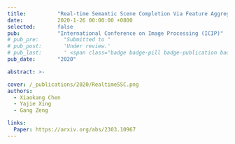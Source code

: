 ```yaml
---
title:          "Real-time Semantic Scene Completion Via Feature Aggregation and Conditioned Prediction"
date:           2020-1-26 00:00:00 +0800
selected:       false
pub:            "International Conference on Image Processing (ICIP)"
# pub_pre:        "Submitted to "
# pub_post:       'Under review.'
# pub_last:       ' <span class="badge badge-pill badge-publication badge-success">Oral</span>'
pub_date:       "2020"

abstract: >-

cover: /_publications/2020/RealtimeSSC.png
authors:
  - Xiaokang Chen
  - Yajie Xing
  - Gang Zeng

links:
  Paper: https://arxiv.org/abs/2303.10967
---
```

